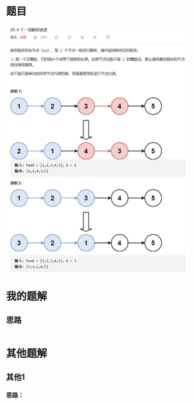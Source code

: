 # 题目

![image-20230726212714216](image/image-20230726212714216.png)

# 我的题解

## 思路

```

```



# 其他题解

## 其他1

### 思路：